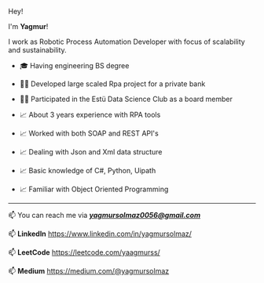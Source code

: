 Hey!

I'm **Yagmur**!

I work as Robotic Process Automation Developer with focus of scalability and sustainability.

- 🎓 Having engineering BS degree
- 👨‍🏫 Developed large scaled Rpa project for a private bank
- 👨‍🏫 Participated in the Estü Data Science Club as a board member 

- 📈 About 3 years experience with RPA tools
- 📈 Worked with both SOAP and REST API's
- 📈 Dealing with Json and Xml data structure 
- 📈 Basic knowledge of C#, Python, Uipath 
- 📈 Familiar with Object Oriented Programming

---

📫 You can reach me via ***yagmursolmaz0056@gmail.com***

📫 **LinkedIn** https://www.linkedin.com/in/yagmursolmaz/ 

📫 **LeetCode**  https://leetcode.com/yaagmurss/

📫 **Medium** https://medium.com/@yagmursolmaz
